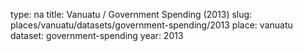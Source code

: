 type: na
title: Vanuatu / Government Spending (2013)
slug: places/vanuatu/datasets/government-spending/2013
place: vanuatu
dataset: government-spending
year: 2013
